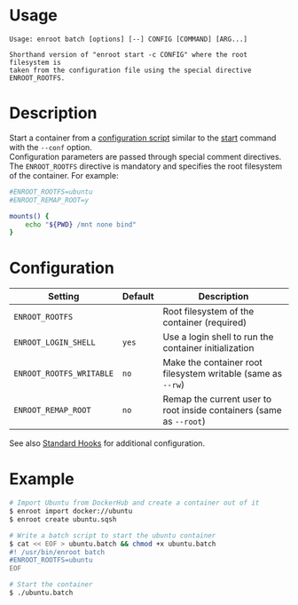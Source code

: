 # Usage
```
Usage: enroot batch [options] [--] CONFIG [COMMAND] [ARG...]

Shorthand version of "enroot start -c CONFIG" where the root filesystem is
taken from the configuration file using the special directive ENROOT_ROOTFS.
```

# Description

Start a container from a [configuration script](start.md#configuration-script) similar to the [start](start.md) command with the `--conf` option.  
Configuration parameters are passed through special comment directives. The `ENROOT_ROOTFS` directive is mandatory and specifies the root filesystem of the container.
For example:
```bash
#ENROOT_ROOTFS=ubuntu
#ENROOT_REMAP_ROOT=y

mounts() {
    echo "${PWD} /mnt none bind"
}
```

# Configuration

| Setting | Default | Description |
| ------ | ------ | ------ |
| `ENROOT_ROOTFS` | | Root filesystem of the container (required) |
| `ENROOT_LOGIN_SHELL` | `yes` | Use a login shell to run the container initialization |
| `ENROOT_ROOTFS_WRITABLE` | `no` |  Make the container root filesystem writable (same as `--rw`) |
| `ENROOT_REMAP_ROOT` | `no` | Remap the current user to root inside containers (same as `--root`) |

See also [Standard Hooks](../standard-hooks.md) for additional configuration.

# Example

```bash
# Import Ubuntu from DockerHub and create a container out of it
$ enroot import docker://ubuntu
$ enroot create ubuntu.sqsh

# Write a batch script to start the ubuntu container
$ cat << EOF > ubuntu.batch && chmod +x ubuntu.batch
#! /usr/bin/enroot batch
#ENROOT_ROOTFS=ubuntu
EOF

# Start the container
$ ./ubuntu.batch
